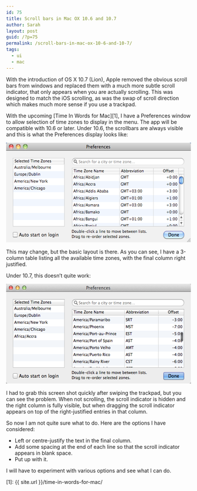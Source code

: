 ```yaml
---
id: 75
title: Scroll bars in Mac OX 10.6 and 10.7
author: Sarah
layout: post
guid: /?p=75
permalink: /scroll-bars-in-mac-ox-10-6-and-10-7/
tags:
  - ui
  - mac
---
```

With the introduction of OS X 10.7 (Lion), Apple removed the obvious scroll bars from windows and replaced them with a much more subtle scroll indicator, that only appears when you are actually scrolling. This was designed to match the iOS scrolling, as was the swap of scroll direction which makes much more sense if you use a trackpad.

With the upcoming [Time In Words for Mac][1], I have a Preferences window to allow selection of time zones to display in the menu. The app will be compatible with 10.6 or later. Under 10.6, the scrollbars are always visible and this is what the Preferences display looks like:

<img title="Preferences 10.6" src="/images/TiW-Prefs-10.6.png" alt="Preferences 10.6" width="550" height="272" />

This may change, but the basic layout is there. As you can see, I have a 3-column table listing all the available time zones, with the final column right justified.

Under 10.7, this doesn&#8217;t quite work:

<img title="Preferences 10.7" src="/images/TiW-Prefs-10.7.png" alt="Preferences 10.7" width="550" height="272" />

I had to grab this screen shot quickly after swiping the trackpad, but you can see the problem. When not scrolling, the scroll indicator is hidden and the right column is fully visible, but when dragging the scroll indicator appears on top of the right-justified entries in that column.

So now I am not quite sure what to do. Here are the options I have considered:

  * Left or centre-justify the text in the final column.
  * Add some spacing at the end of each line so that the scroll indicator appears in blank space.
  * Put up with it.

I will have to experiment with various options and see what I can do.

 [1]: {{ site.url }}/time-in-words-for-mac/
